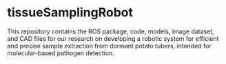 # tissueSamplingRobot
This repository contains the ROS package, code, models, image dataset, and CAD files for our research on developing a robotic system for efficient and precise sample extraction from dormant potato tubers, intended for molecular-based pathogen detection. 

